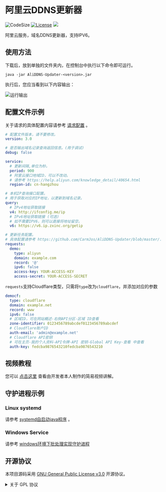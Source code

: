 # 阿里云DDNS更新器

![CodeSize](https://img.shields.io/github/languages/code-size/CarmJos/aliddns-updater)
[![License](https://img.shields.io/github/license/CarmJos/aliddns-updater)](https://opensource.org/licenses/GPL-3.0)
![](https://visitor-badge.glitch.me/badge?page_id=aliddns-updater.readme)

阿里云服务，域名DDNS更新器，支持IPV6。

## 使用方法

下载后，放到单独的文件夹内，在控制台中执行以下命令即可运行。

```shell
java -jar AliDDNS-Updater-<version>.jar
```

执行后，您应当看到以下内容输出：

![运行输出](.doc/DEMO.png)

## 配置文件示例

关于请求的具体配置内容请参考 [请求配置](.doc/REQUEST.md) 。

```yaml
# 配置文件版本，请不要修改。
version: 3.0

# 是否输出域名记录查询返回信息。(用于调试)
debug: false

service:
  # 更新间隔,单位为秒。
  period: 900
  # 阿里云接口地域ID，可以不改动。
  # 请参考 https://help.aliyun.com/knowledge_detail/40654.html
  region-id: cn-hangzhou

# 本机IP查询接口配置。
# 用于获取对应的IP地址，以更新到域名记录。
query:
  # IPv4地址获取链接
  v4: http://ifconfig.me/ip
  # IPv6地址获取链接 (可选)
  # 如不需要IPV6，则可以直接将地址留空。
  v6: https://v6.ip.zxinc.org/getip

# 更新任务配置。
# 具体配置请参考 https://github.com/CarmJos/AliDDNS-Updater/blob/master/.doc/REQUEST.md
requests:
  demo:
    type: aliyun
    domain: example.com
    record: '@'
    ipv6: false
    access-key: YOUR-ACCESS-KEY
    access-secret: YOUR-ACCESS-SECRET
```

`requests`支持Cloudflare类型，只需将`type`改为`cloudflare`，并添加对应的参数
```yaml
democf:
  type: cloudflare
  domain: example.net
  record: www
  ipv6: false
  # 区域ID，可在网站概述-右侧API分区-区域 ID查看
  zone-identifier: 0123456789abcdef0123456789abcdef
  # Cloudflare账户ID
  auth-email: 'admin@example.net'
  # Cloudflare API密钥
  # 可在主页-我的个人资料-API令牌-API 密钥-Global API Key-查看 中查看
  auth-key: fedcba9876543210fedcba9876543210
```

## 视频教程

您可以 [点击这里](https://www.bilibili.com/video/BV1t54y147aQ) 查看由开发者本人制作的简易视频讲解。

## 守护进程示例

### Linux systemd

请参考 [systemd自启动java程序](https://www.cnblogs.com/yoyotl/p/8178363.html) 。

### Windows Service

请参考 [windows环境下批处理实现守护进程](https://blog.csdn.net/qin9r3y/article/details/22805095)

## 开源协议

本项目源码采用 [GNU General Public License v3.0](https://opensource.org/licenses/GPL-3.0) 开源协议。

<details>
<summary>关于 GPL 协议</summary>

> GNU General Public Licence (GPL) 有可能是开源界最常用的许可模式。GPL 保证了所有开发者的权利，同时为使用者提供了足够的复制，分发，修改的权利：
>
> #### 可自由复制
> 你可以将软件复制到你的电脑，你客户的电脑，或者任何地方。复制份数没有任何限制。
> #### 可自由分发
> 在你的网站提供下载，拷贝到U盘送人，或者将源代码打印出来从窗户扔出去（环保起见，请别这样做）。
> #### 可以用来盈利
> 你可以在分发软件的时候收费，但你必须在收费前向你的客户提供该软件的 GNU GPL 许可协议，以便让他们知道，他们可以从别的渠道免费得到这份软件，以及你收费的理由。
> #### 可自由修改
> 如果你想添加或删除某个功能，没问题，如果你想在别的项目中使用部分代码，也没问题，唯一的要求是，使用了这段代码的项目也必须使用
> GPL 协议。
>
> 需要注意的是，分发的时候，需要明确提供源代码和二进制文件，另外，用于某些程序的某些协议有一些问题和限制，你可以看一下
> @PierreJoye 写的 Practical Guide to GPL Compliance 一文。使用 GPL 协议，你必须在源代码代码中包含相应信息，以及协议本身。
>
> *以上文字来自 [五种开源协议GPL,LGPL,BSD,MIT,Apache](https://www.oschina.net/question/54100_9455) 。*

</details>